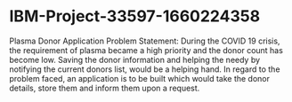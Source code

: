 # IBM-Project-33597-1660224358
Plasma Donor Application
                        Problem Statement:
                        During the COVID 19 crisis, the requirement of plasma became a high priority and the donor count has become low.
                        Saving the donor information and helping the needy by notifying the current donors list, would be a helping hand.
                        In regard to the problem faced, an application is to be built which would take the donor details, store them and inform them upon a request.

